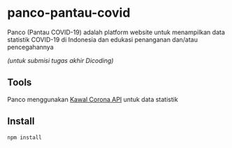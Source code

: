 # panco-pantau-covid
Panco (Pantau COVID-19) adalah platform website untuk menampilkan data statistik COVID-19 di Indonesia dan edukasi penanganan dan/atau pencegahannya 

*(untuk submisi tugas akhir Dicoding)*

## Tools
Panco menggunakan [Kawal Corona API](https://kawalcorona.com/api/) untuk data statistik

## Install
```bash
npm install
```
